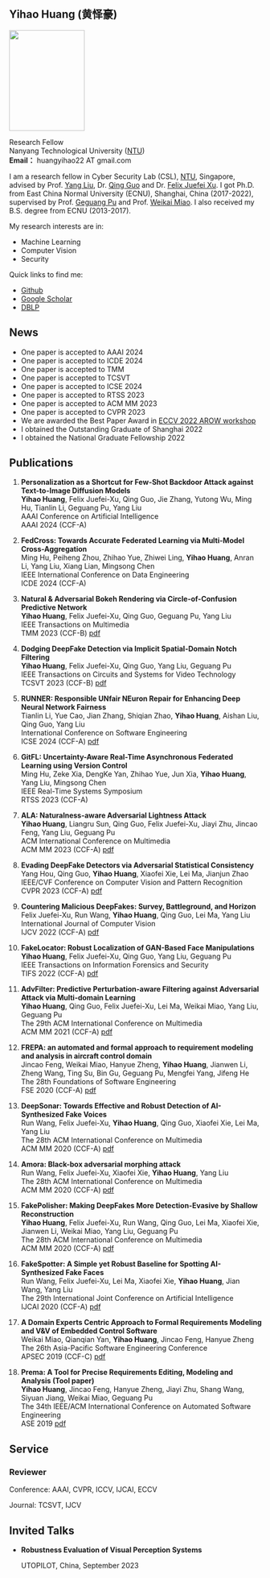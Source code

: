 ## Yihao Huang (黄怿豪)  

<img src="https://user-images.githubusercontent.com/16575311/180471803-dc415cc4-2e6c-488c-bc79-1910f25ea584.jpg" height="200px" width="150px" >


Research Fellow
<br>Nanyang Technological University ([NTU](https://www.ntu.edu.sg/Pages/home.aspx))
<br>**Email：** huangyihao22 AT gmail.com 

I am a research fellow in Cyber Security Lab (CSL), [NTU](https://www.ntu.edu.sg/Pages/home.aspx), Singapore, advised by Prof. [Yang Liu](https://personal.ntu.edu.sg/yangliu/), Dr. [Qing Guo](https://tsingqguo.github.io/) and Dr. [Felix Juefei Xu](http://xujuefei.com/). I got Ph.D. from East China Normal University (ECNU), Shanghai, China (2017-2022), supervised by Prof. [Geguang Pu](https://scholar.google.com/citations?user=niQAGcQAAAAJ&hl=zh-CN) and Prof. [Weikai Miao](https://faculty.ecnu.edu.cn/_s43/mwk/main.psp). I also received my B.S. degree from ECNU (2013-2017).

My research interests are in:
- Machine Learning
- Computer Vision
- Security

Quick links to find me:
- [Github](https://github.com/Huang-yihao)
- [Google Scholar](https://scholar.google.com/citations?user=yHSSQ6cAAAAJ&hl=zh-CN)
- [DBLP](https://dblp.org/pid/255/5085.html)

## News
- One paper is accepted to AAAI 2024
- One paper is accepted to ICDE 2024
- One paper is accepted to TMM
- One paper is accepted to TCSVT
- One paper is accepted to ICSE 2024
- One paper is accepted to RTSS 2023
- One paper is accepted to ACM MM 2023
- One paper is accepted to CVPR 2023
- We are awarded the Best Paper Award in [ECCV 2022 AROW workshop](https://eccv22-arow.github.io/)
- I obtained the Outstanding Graduate of Shanghai 2022
- I obtained the National Graduate Fellowship 2022

## Publications

1. **Personalization as a Shortcut for Few-Shot Backdoor Attack against Text-to-Image Diffusion Models**
<br>**Yihao Huang**, Felix Juefei-Xu, Qing Guo, Jie Zhang, Yutong Wu, Ming Hu, Tianlin Li, Geguang Pu, Yang Liu 
<br>AAAI Conference on Artificial Intelligence
<br>AAAI 2024 (CCF-A)

1. **FedCross: Towards Accurate Federated Learning via Multi-Model Cross-Aggregation**
<br>Ming Hu, Peiheng Zhou, Zhihao Yue, Zhiwei Ling, **Yihao Huang**, Anran Li, Yang Liu, Xiang Lian, Mingsong Chen 
<br>IEEE International Conference on Data Engineering
<br>ICDE 2024 (CCF-A)

1. **Natural & Adversarial Bokeh Rendering via Circle-of-Confusion Predictive Network**
<br>**Yihao Huang**, Felix Juefei-Xu, Qing Guo, Geguang Pu, Yang Liu 
<br>IEEE Transactions on Multimedia
<br>TMM 2023 (CCF-B) [pdf](https://ieeexplore.ieee.org/document/10337751)

1. **Dodging DeepFake Detection via Implicit Spatial-Domain Notch Filtering**
<br>**Yihao Huang**, Felix Juefei-Xu, Qing Guo, Yang Liu, Geguang Pu
<br>IEEE Transactions on Circuits and Systems for Video Technology
<br>TCSVT 2023 (CCF-B) [pdf](https://ieeexplore.ieee.org/document/10287378)

1. **RUNNER: Responsible UNfair NEuron Repair for Enhancing Deep Neural Network Fairness**
<br>Tianlin Li, Yue Cao, Jian Zhang, Shiqian Zhao, **Yihao Huang**, Aishan Liu, Qing Guo, Yang Liu
<br>International Conference on Software Engineering
<br>ICSE 2024 (CCF-A) [pdf](https://www.computer.org/csdl/proceedings-article/icse/2024/021700a066/1RLIWnQFbdm)

1. **GitFL: Uncertainty-Aware Real-Time Asynchronous Federated Learning using Version Control**
<br>Ming Hu, Zeke Xia, DengKe Yan, Zhihao Yue, Jun Xia, **Yihao Huang**, Yang Liu, Mingsong Chen
<br>IEEE Real-Time Systems Symposium
<br>RTSS 2023 (CCF-A)

1. **ALA: Naturalness-aware Adversarial Lightness Attack**
<br>**Yihao Huang**, Liangru Sun, Qing Guo, Felix Juefei-Xu, Jiayi Zhu, Jincao Feng, Yang Liu, Geguang Pu
<br>ACM International Conference on Multimedia
<br>ACM MM 2023 (CCF-A) [pdf](https://dl.acm.org/doi/10.1145/3581783.3611914)

1. **Evading DeepFake Detectors via Adversarial Statistical Consistency**
<br>Yang Hou, Qing Guo, **Yihao Huang**, Xiaofei Xie, Lei Ma, Jianjun Zhao 
<br>IEEE/CVF Conference on Computer Vision and Pattern Recognition
<br>CVPR 2023 (CCF-A)  [pdf](https://openaccess.thecvf.com/content/CVPR2023/papers/Hou_Evading_DeepFake_Detectors_via_Adversarial_Statistical_Consistency_CVPR_2023_paper.pdf)

1. **Countering Malicious DeepFakes: Survey, Battleground, and Horizon**
<br>Felix Juefei-Xu, Run Wang, **Yihao Huang**, Qing Guo, Lei Ma, Yang Liu 
<br>International Journal of Computer Vision
<br>IJCV 2022 (CCF-A)   [pdf](https://ieeexplore.ieee.org/iel7/10206/4358835/09673747.pdf)

1. **FakeLocator: Robust Localization of GAN-Based Face Manipulations**
<br>**Yihao Huang**, Felix Juefei-Xu, Qing Guo, Yang Liu, Geguang Pu
<br>IEEE Transactions on Information Forensics and Security
<br>TIFS 2022 (CCF-A)   [pdf](https://drive.google.com/file/d/15xyiZlRVv9kyvPMAVAIbU3ebFOOqDj9J/view?usp=sharing)

1. **AdvFilter: Predictive Perturbation-aware Filtering against Adversarial Attack via Multi-domain Learning**
<br>**Yihao Huang**, Qing Guo, Felix Juefei-Xu, Lei Ma, Weikai Miao, Yang Liu, Geguang Pu
<br>The 29th ACM International Conference on Multimedia
<br>ACM MM 2021 (CCF-A)   [pdf](https://dl.acm.org/doi/10.1145/3474085.3475171)

1. **FREPA: an automated and formal approach to requirement modeling and analysis in aircraft control domain**
<br>Jincao Feng, Weikai Miao, Hanyue Zheng, **Yihao Huang**, Jianwen Li, Zheng Wang, Ting Su, Bin Gu, Geguang Pu, Mengfei Yang, Jifeng He
<br>The 28th Foundations of Software Engineering
<br>FSE 2020 (CCF-A)   [pdf](https://dl.acm.org/doi/abs/10.1145/3368089.3417047)

1. **DeepSonar: Towards Effective and Robust Detection of AI-Synthesized Fake Voices**
<br>Run Wang, Felix Juefei-Xu, **Yihao Huang**, Qing Guo, Xiaofei Xie, Lei Ma, Yang Liu
<br>The 28th ACM International Conference on Multimedia
<br>ACM MM 2020 (CCF-A)   [pdf](https://dl.acm.org/doi/abs/10.1145/3394171.3413716)

1. **Amora: Black-box adversarial morphing attack**
<br>Run Wang, Felix Juefei-Xu, Xiaofei Xie, **Yihao Huang**, Yang Liu
<br>The 28th ACM International Conference on Multimedia
<br>ACM MM 2020 (CCF-A)   [pdf](https://dl.acm.org/doi/10.1145/3394171.3413544)

1. **FakePolisher: Making DeepFakes More Detection-Evasive by Shallow Reconstruction**
<br>**Yihao Huang**, Felix Juefei-Xu, Run Wang, Qing Guo, Lei Ma, Xiaofei Xie, Jianwen Li, Weikai Miao, Yang Liu, Geguang Pu
<br>The 28th ACM International Conference on Multimedia
<br>ACM MM 2020  (CCF-A)  [pdf](https://dl.acm.org/doi/10.1145/3394171.3413732)

1. **FakeSpotter: A Simple yet Robust Baseline for Spotting AI-Synthesized Fake Faces**
<br>Run Wang, Felix Juefei-Xu, Lei Ma, Xiaofei Xie, **Yihao Huang**, Jian Wang, Yang Liu
<br>The 29th International Joint Conference on Artificial Intelligence
<br>IJCAI 2020 (CCF-A)  [pdf](https://www.ijcai.org/proceedings/2020/476)

1. **A Domain Experts Centric Approach to Formal Requirements Modeling and V&V of Embedded Control Software**
<br>Weikai Miao, Qianqian Yan, **Yihao Huang**, Jincao Feng, Hanyue Zheng
<br>The 26th Asia-Pacific Software Engineering Conference
<br>APSEC 2019 (CCF-C)  [pdf](https://ieeexplore.ieee.org/document/8945525)

1. **Prema: A Tool for Precise Requirements Editing, Modeling and Analysis (Tool paper)**
<br>**Yihao Huang**, Jincao Feng, Hanyue Zheng, Jiayi Zhu, Shang Wang, Siyuan Jiang, Weikai Miao, Geguang Pu 
<br>The 34th IEEE/ACM International Conference on Automated Software Engineering
<br>ASE 2019   [pdf](https://ieeexplore.ieee.org/document/8952250)

## Service
### Reviewer

Conference: AAAI, CVPR, ICCV, IJCAI, ECCV

Journal: TCSVT, IJCV

## Invited Talks
- **Robustness Evaluation of Visual Perception Systems**
  
   UTOPILOT, China, September 2023






